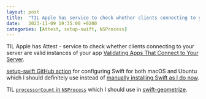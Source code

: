 ```yaml
---
layout: post
title:  "TIL Apple has service to check whether clients connecting to your server are valid instances of your app"
date:   2023-11-09 19:35:00 +0200
categories: [Attest, setup-swift, NSProcess]
---
```

TIL Apple has Attest - service to check whether clients connecting to your server are valid instances of your app [Validating Apps That Connect to Your Server](https://developer.apple.com/documentation/devicecheck/validating_apps_that_connect_to_your_server).

[setup-swift GitHub action](https://github.com/swift-actions/setup-swift) for configuring Swift for both macOS and Ubuntu which I should definitely use instead of [manually installing Swift as I do now](https://github.com/valeriyvan/swift-geometrize/blob/main/.github/workflows/build-run-tests-ubuntu.yml).

TIL [`processorCount` in `NSProcess`](https://developer.apple.com/documentation/foundation/nsprocessinfo/1415622-processorcount) which I should use in [swift-geometrize](https://github.com/valeriyvan/swift-geometrize).
